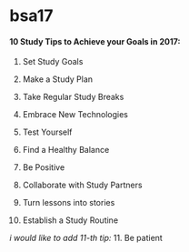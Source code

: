 # bsa17
#### 10 Study Tips to Achieve your Goals in 2017:

1. Set Study Goals

2. Make a Study Plan

3. Take Regular Study Breaks

4. Embrace New Technologies

5. Test Yourself

6. Find a Healthy Balance

7. Be Positive

8. Collaborate with Study Partners

9. Turn lessons into stories

10. Establish a Study Routine

_i would like to add 11-th tip:_
11. Be patient
